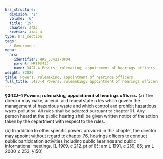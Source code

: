 ```yaml
---
hrs_structure:
  division: '1'
  volume: '6'
  title: '19'
  chapter: 342J
  section: 342J-4
type: hrs_section
tags:
  - Government
menu:
  hrs:
    identifier: HRS_0342J-0004
    parent: HRS0342J
    name: 342J-4 Powers; rulemaking; appointment of hearings officers
weight: 82020
title: Powers; rulemaking; appointment of hearings officers
full_title: 342J-4 Powers; rulemaking; appointment of hearings officers
---
```

**§342J-4 Powers; rulemaking; appointment of hearings officers.** (a) The director may make, amend, and repeal state rules which govern the management of hazardous waste and which control and prohibit hazardous waste pollution. All rules shall be adopted pursuant to chapter 91\. Any person heard at the public hearing shall be given written notice of the action taken by the department with respect to the rules.

(b) In addition to other specific powers provided in this chapter, the director may appoint without regard to chapter 76, hearings officers to conduct public participation activities including public hearings and public informational meetings. [L 1989, c 212, pt of §5; am L 1991, c 259, §5; am L 2000, c 253, §150]